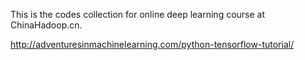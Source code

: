 
This is the codes collection for online deep learning course at ChinaHadoop.cn. 

http://adventuresinmachinelearning.com/python-tensorflow-tutorial/
